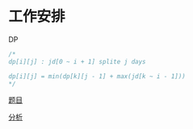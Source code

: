 # 工作安排

DP

```cpp
/*
dp[i][j] : jd[0 ~ i + 1] splite j days

dp[i][j] = min(dp[k][j - 1] + max(jd[k ~ i - 1]))
*/
```

[题目](https://leetcode.com/problems/minimum-difficulty-of-a-job-schedule/)

[分析](https://www.youtube.com/watch?v=eRBpfoWujQM&t=223s)